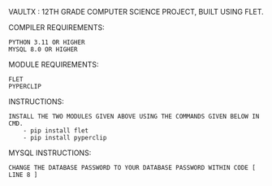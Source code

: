VAULTX : 12TH GRADE COMPUTER SCIENCE PROJECT, BUILT USING FLET.

COMPILER REQUIREMENTS:

	PYTHON 3.11 OR HIGHER
	MYSQL 8.0 OR HIGHER

MODULE REQUIREMENTS:
	
	FLET
	PYPERCLIP

INSTRUCTIONS:

	INSTALL THE TWO MODULES GIVEN ABOVE USING THE COMMANDS GIVEN BELOW IN CMD.
		- pip install flet
		- pip install pyperclip


MYSQL INSTRUCTIONS:
	
	CHANGE THE DATABASE PASSWORD TO YOUR DATABASE PASSWORD WITHIN CODE [ LINE 8 ]
